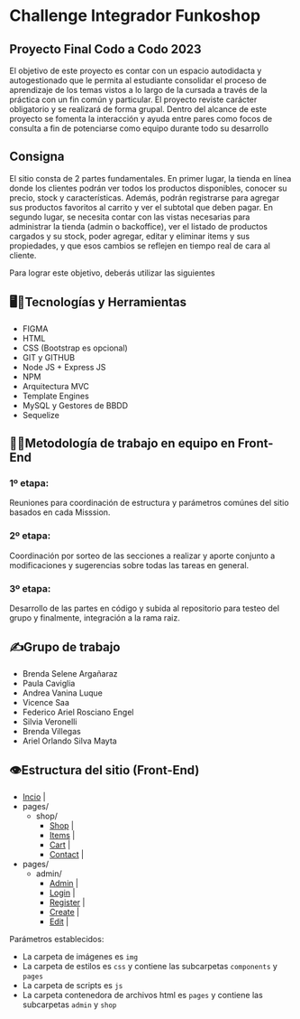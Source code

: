 # Challenge Integrador Funkoshop

## Proyecto Final Codo a Codo 2023

El objetivo de este proyecto es contar con un espacio autodidacta y autogestionado que le permita al estudiante consolidar el proceso de aprendizaje de los temas vistos a lo largo de la cursada a través de la práctica con un fin común y particular.
El proyecto reviste carácter obligatorio y se realizará de forma grupal.
Dentro del alcance de este proyecto se fomenta la interacción y ayuda entre pares como focos de consulta a fin de potenciarse como equipo durante todo su desarrollo

## Consigna

El sitio consta de 2 partes fundamentales. En primer lugar, la tienda en línea donde los clientes podrán ver todos los productos disponibles, conocer su precio, stock y características. Además, podrán registrarse para agregar sus productos favoritos al carrito y ver el subtotal que deben pagar. En segundo lugar, se necesita contar con las vistas necesarias para administrar la tienda (admin o backoffice), ver el listado de productos cargados y su stock, poder agregar, editar y eliminar items y sus propiedades, y que esos cambios se reflejen en tiempo real de cara al cliente.

Para lograr este objetivo, deberás utilizar las siguientes

## 🖥️🔨Tecnologías y Herramientas

- FIGMA
- HTML
- CSS (Bootstrap es opcional)
- GIT y GITHUB
- Node JS + Express JS
- NPM
- Arquitectura MVC
- Template Engines
- MySQL y Gestores de BBDD
- Sequelize

## 🧑‍💻Metodología de trabajo en equipo en Front-End
### 1º etapa:
Reuniones para coordinación de estructura y parámetros comúnes del sitio basados en cada Misssion.

### 2º etapa:
Coordinación por sorteo de las secciones a realizar y aporte conjunto a modificaciones y sugerencias sobre todas las tareas en general.

### 3º etapa:
Desarrollo de las partes en código y subida al repositorio para testeo del grupo y finalmente, integración a la rama raiz.

## ✍️Grupo de trabajo

- Brenda Selene Argañaraz
- Paula Caviglia
- Andrea Vanina Luque
- Vicence Saa
- Federico Ariel Rosciano Engel
- Silvia Veronelli
- Brenda Villegas
- Ariel Orlando Silva Mayta

## 👁️Estructura del sitio (Front-End)

- [Incio](https://grupo10-23568.github.io/challenge-integrador-funkoshop/index.html) |
- pages/
  - shop/
    - [Shop](https://grupo10-23568.github.io/challenge-integrador-funkoshop/pages/shop/shop.html) |
    - [Items](https://grupo10-23568.github.io/challenge-integrador-funkoshop/pages/shop/item.html) |
    - [Cart](https://grupo10-23568.github.io/challenge-integrador-funkoshop/pages/shop/cart.html) |
    - [Contact](https://grupo10-23568.github.io/challenge-integrador-funkoshop/pages/shop/contact.html) |
- pages/
  - admin/
    - [Admin](https://grupo10-23568.github.io/challenge-integrador-funkoshop/pages/admin/admin.html) |
    - [Login](https://grupo10-23568.github.io/challenge-integrador-funkoshop/pages/admin/login.html) |
    - [Register](https://grupo10-23568.github.io/challenge-integrador-funkoshop/pages/admin/register.html) |
    - [Create](https://grupo10-23568.github.io/challenge-integrador-funkoshop/pages/admin/create.html) |
    - [Edit](https://grupo10-23568.github.io/challenge-integrador-funkoshop/pages/admin/edit.html) | <br>

Parámetros establecidos:

- La carpeta de imágenes es `img`
- La carpeta de estilos es `css` y contiene las subcarpetas `components` y `pages`
- La carpeta de scripts es `js`
- La carpeta contenedora de archivos html es `pages` y contiene las subcarpetas `admin` y `shop`
